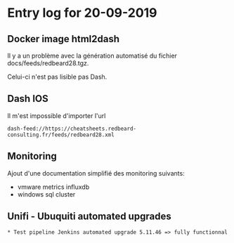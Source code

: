 # Entry log for 20-09-2019


## Docker image html2dash
Il y a un problème avec la génération automatisé du fichier docs/feeds/redbeard28.tgz.

Celui-ci n'est pas lisible pas Dash.

## Dash IOS
Il m'est impossible d'importer l'url 

    dash-feed://https://cheatsheets.redbeard-consulting.fr/feeds/redbeard28.xml


## Monitoring
Ajout d'une documentation simplifié des monitoring suivants:

  * vmware metrics influxdb
  * windows sql cluster

## Unifi - Ubuquiti automated upgrades
    * Test pipeline Jenkins automated upgrade 5.11.46 => fully functionnal




